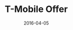 ---
layout: poptext
date: 2016-04-05
sound: door.mp3
title: T-Mobile Offer
heading: T-Mobile's rolls out 60GB free LTE data offer.
heading-font-color: '#000'
heading-font-size: '70px'
sub-heading: Here's how to avail it  
subheading-font-color: '#8B0000'
subheading-font-size: '20px'
button-text: Read Now
button-text-color: '#fff'
background-image: shapes6.jpg
link: http://hatkit.com/reviews/2017/09/15/tmobile-60gb-data-offer/
button-color: '#000'
category: poptext
---